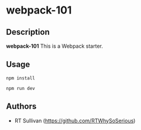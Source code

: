 # webpack-101

## Description
**webpack-101** 
This is a Webpack starter.

## Usage

```
npm install
```

```
npm run dev
```

## Authors

* RT Sullivan (https://github.com/RTWhySoSerious)
